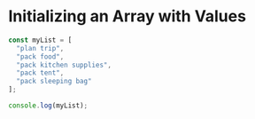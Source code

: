# Initializing an Array with Values

```javascript
const myList = [
  "plan trip",
  "pack food",
  "pack kitchen supplies",
  "pack tent",
  "pack sleeping bag"
];

console.log(myList);
```
